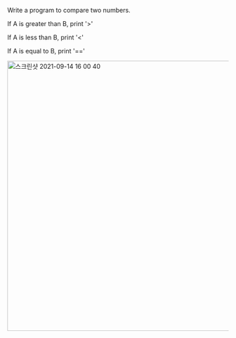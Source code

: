 Write a program to compare two numbers.

If A is greater than B, print '>'

If A is less than B, print '<'

If A is equal to B, print '=='


<img width="615" alt="스크린샷 2021-09-14 16 00 40" src="https://user-images.githubusercontent.com/80348069/133272604-f181c246-fd7d-4c9b-b432-adb08f7d7fa1.png">
